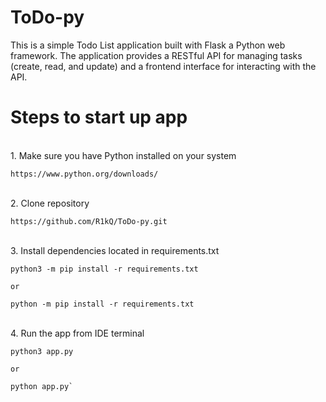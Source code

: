 # ToDo-py

This is a simple Todo List application built with Flask a Python web framework.
The application provides a RESTful API  for managing tasks (create, read, and update) and a frontend interface for interacting with the API.


# Steps to start up app
<br>
1. Make sure you have Python installed on your system

    https://www.python.org/downloads/
   
<br>
2. Clone repository

    https://github.com/R1kQ/ToDo-py.git

<br>
3. Install dependencies located in requirements.txt

    python3 -m pip install -r requirements.txt
    
    or

    python -m pip install -r requirements.txt


<br>
4. Run the app from IDE terminal

    python3 app.py
    
    or

    python app.py`
   
